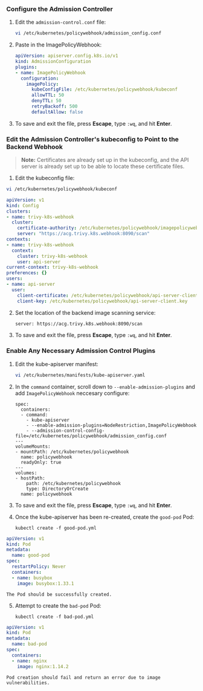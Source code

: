 
### Configure the Admission Controller

1.  Edit the  `admission-control.conf`  file:
    
    ```bash
    vi /etc/kubernetes/policywebhook/admission_config.conf
    ```
    
2.  Paste in the ImagePolicyWebhook:
    
    ```yaml
    apiVersion: apiserver.config.k8s.io/v1
    kind: AdmissionConfiguration
    plugins:
    - name: ImagePolicyWebhook
      configuration:
        imagePolicy:
          kubeConfigFile: /etc/kubernetes/policywebhook/kubeconf
          allowTTL: 50
          denyTTL: 50
          retryBackoff: 500
          defaultAllow: false
    ```
    
3.  To save and exit the file, press  **Escape**, type  `:wq`, and hit  **Enter**.
    

### Edit the Admission Controller's kubeconfig to Point to the Backend Webhook

> **Note:**  Certificates are already set up in the kubeconfig, and the API server is already set up to be able to locate these certificate files.

1.  Edit the kubeconfig file:
    
```bash
vi /etc/kubernetes/policywebhook/kubeconf
```
```yaml
apiVersion: v1
kind: Config
clusters:
- name: trivy-k8s-webhook
  cluster:
    certificate-authority: /etc/kubernetes/policywebhook/imagepolicywebhook-ca.crt # CA for verifying the remote service.
    server: "https://acg.trivy.k8s.webhook:8090/scan"                              # URL of remote service to query. Must use 'https'.
contexts:
- name: trivy-k8s-webhook
  context:
    cluster: trivy-k8s-webhook
    user: api-server
current-context: trivy-k8s-webhook
preferences: {}
users:
- name: api-server
  user:
    client-certificate: /etc/kubernetes/policywebhook/api-server-client.crt      # cert for the webhook admission controller to use
    client-key: /etc/kubernetes/policywebhook/api-server-client.key              # key matching the cert
```
    
2.  Set the location of the backend image scanning service:
    
    ```bash
    server: https://acg.trivy.k8s.webhook:8090/scan
    ```
    
3.  To save and exit the file, press  **Escape**, type  `:wq`, and hit  **Enter**.
    

### Enable Any Necessary Admission Control Plugins

1.  Edit the kube-apiserver manifest:
    
    ```bash
    vi /etc/kubernetes/manifests/kube-apiserver.yaml
    ```
    
2.  In the  `command`  container, scroll down to  `--enable-admission-plugins`  and add  `ImagePolicyWebhook` neccesary configure:
    
    ```
    spec:
      containers:
      - command:
        - kube-apiserver
        - --enable-admission-plugins=NodeRestriction,ImagePolicyWebhook
        - --admission-control-config-file=/etc/kubernetes/policywebhook/admission_config.conf
    ---
    volumeMounts:
    - mountPath: /etc/kubernetes/policywebhook
      name: policywebhook
      readyOnly: true
    ---
    volumes:
    - hostPath:
        path: /etc/kubernetes/policywebhook
        type: DirectoryOrCreate
      name: policywebhook
    ```
    
3.  To save and exit the file, press  **Escape**, type  `:wq`, and hit  **Enter**.
    
4.  Once the kube-apiserver has been re-created, create the  `good-pod`  Pod:
    
    ```
    kubectl create -f good-pod.yml
    ```
```yaml
apiVersion: v1
kind: Pod
metadata:
  name: good-pod
spec:
  restartPolicy: Never
  containers:
  - name: busybox
    image: busybox:1.33.1
```
    The Pod should be successfully created.
    
5.  Attempt to create the  `bad-pod`  Pod:
    
    ```
    kubectl create -f bad-pod.yml
    ```

```yaml
apiVersion: v1
kind: Pod
metadata:
  name: bad-pod
spec:
  containers:
  - name: nginx
    image: nginx:1.14.2
```
    
    Pod creation should fail and return an error due to image vulnerabilities.
